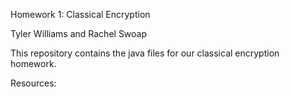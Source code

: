 Homework 1: Classical Encryption

Tyler Williams and Rachel Swoap

This repository contains the java files for our classical encryption homework.

Resources:


